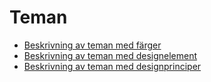 Teman
========================================

* [Beskrivning av teman med färger](theme)
* [Beskrivning av teman med designelement](design-element)
* [Beskrivning av teman med designprinciper](design-principle)
